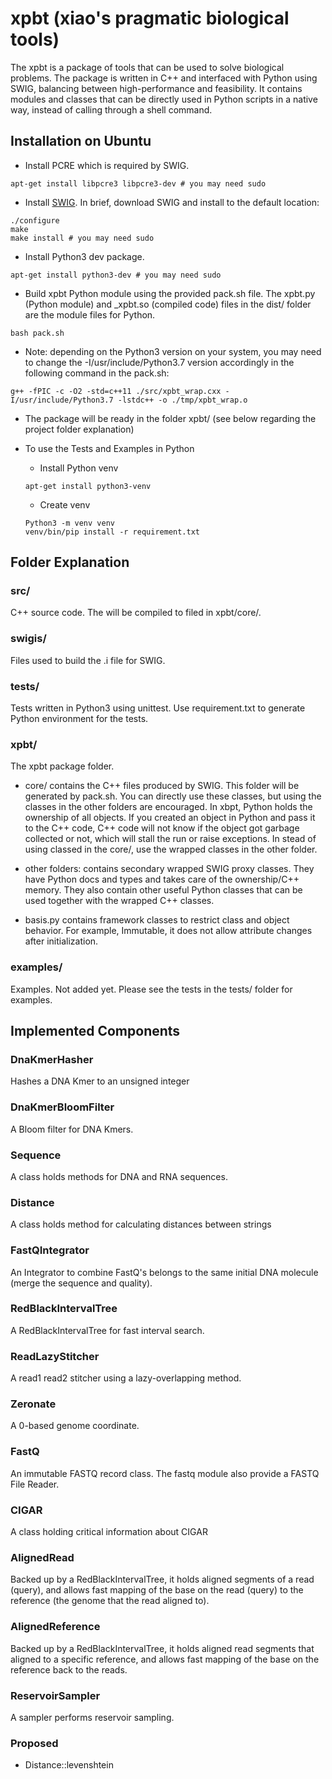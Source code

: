 # xpbt (xiao's pragmatic biological tools)
The xpbt is a package of tools that can be used to solve biological problems. 
The package is written in C++ and interfaced with Python using SWIG, balancing between high-performance and feasibility. 
It contains modules and classes that can be directly used in Python scripts in a native way, instead of calling through 
a shell command.

## Installation on Ubuntu
- Install PCRE which is required by SWIG.
```shell script
apt-get install libpcre3 libpcre3-dev # you may need sudo
```
- Install [SWIG](http://www.swig.org/Doc3.0/Preface.html#Preface_unix_installation). In brief, download SWIG and install to the default location:
```shell script
./configure
make
make install # you may need sudo
```
- Install Python3 dev package.
```shell script
apt-get install python3-dev # you may need sudo
```
- Build xpbt Python module using the provided pack.sh file. The xpbt.py (Python module) and _xpbt.so (compiled code) files in the dist/ folder are the module files for Python.
```shell script
bash pack.sh
```
- Note: depending on the Python3 version on your system, you may need to change the -I/usr/include/Python3.7 version accordingly in the following command in the pack.sh:
```shell script
g++ -fPIC -c -O2 -std=c++11 ./src/xpbt_wrap.cxx -I/usr/include/Python3.7 -lstdc++ -o ./tmp/xpbt_wrap.o
```
- The package will be ready in the folder xpbt/ (see below regarding the project folder explanation)

- To use the Tests and Examples in Python
  - Install Python venv
  ```shell script
  apt-get install python3-venv
  ```
  - Create venv
  ```shell script
  Python3 -m venv venv
  venv/bin/pip install -r requirement.txt
  ```
  
## Folder Explanation
### src/
C++ source code. The will be compiled to filed in xpbt/core/.

### swigis/
Files used to build the .i file for SWIG.

### tests/
Tests written in Python3 using unittest. Use requirement.txt to generate Python environment for the tests.

### xpbt/
The xpbt package folder.
- core/ contains the C++ files produced by SWIG. This folder will be generated by pack.sh. You can directly use these 
classes, but using the classes in the other folders are encouraged. In xbpt, Python holds the ownership of all objects. 
If you created an object in Python and pass it to the C++ code, C++ code will not know if the object got garbage 
collected or not, which will stall the run or raise exceptions. In stead of using classed in the core/, use the 
wrapped classes in the other folder.

- other folders: contains secondary wrapped SWIG proxy classes. They have Python docs and types and takes care 
of the ownership/C++ memory. They also contain other useful Python classes that can be used together with the 
wrapped C++ classes.

- basis.py contains framework classes to restrict class and object behavior. For example, Immutable, it does not allow
 attribute changes after initialization.

### examples/
Examples. Not added yet. Please see the tests in the tests/ folder for examples. 

## Implemented Components

### DnaKmerHasher
Hashes a DNA Kmer to an unsigned integer

### DnaKmerBloomFilter
A Bloom filter for DNA Kmers.

### Sequence
A class holds methods for DNA and RNA sequences.

### Distance
A class holds method for calculating distances between strings

### FastQIntegrator
An Integrator to combine FastQ's belongs to the same initial DNA molecule (merge the sequence and quality).

### RedBlackIntervalTree
A RedBlackIntervalTree for fast interval search.

### ReadLazyStitcher
A read1 read2 stitcher using a lazy-overlapping method.

### Zeronate
A 0-based genome coordinate.

### FastQ
An immutable FASTQ record class. The fastq module also provide a FASTQ File Reader.

### CIGAR
A class holding critical information about CIGAR

### AlignedRead
Backed up by a RedBlackIntervalTree, it holds aligned segments of a read (query), and allows fast mapping of the base 
on the read (query) to the reference (the genome that the read aligned to).

### AlignedReference
Backed up by a RedBlackIntervalTree, it holds aligned read segments that aligned to a specific reference, 
and allows fast mapping of the base on the reference back to the reads.

### ReservoirSampler
A sampler performs reservoir sampling.

### Proposed
- Distance::levenshtein




